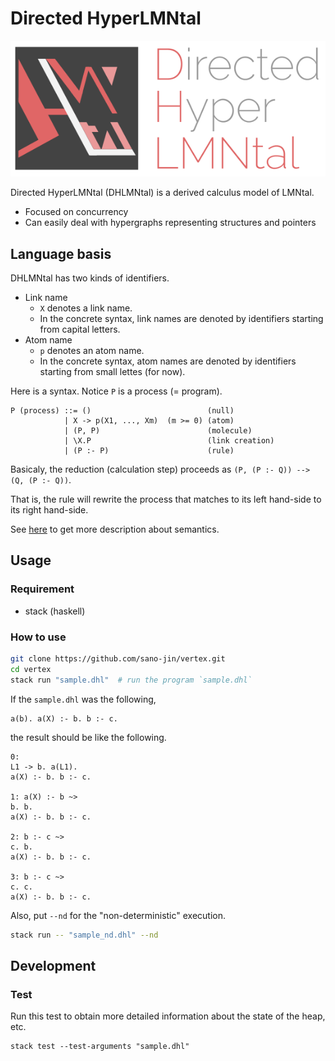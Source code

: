 # Directed HyperLMNtal

![Image of DHLMNtalIcon](https://github.com/sano-jin/vertex/blob/master/DHLMNtal-logo-red.png)


Directed HyperLMNtal (DHLMNtal) is a derived calculus model of LMNtal.

- Focused on concurrency
- Can easily deal with hypergraphs representing structures and pointers

## Language basis
DHLMNtal has two kinds of identifiers.

- Link name
  - `X` denotes a link name.
  - In the concrete syntax, link names are denoted by identifiers starting from capital letters.
- Atom name
  - `p` denotes an atom name.
  - In the concrete syntax, atom names are denoted by identifiers starting from small lettes (for now).

Here is a syntax. Notice `P` is a process (= program).

```
P (process) ::= ()                          (null)
            | X -> p(X1, ..., Xm)  (m >= 0) (atom)
            | (P, P)                        (molecule)
            | \X.P                          (link creation)
            | (P :- P)                      (rule)
```

Basicaly, the reduction (calculation step) proceeds as `(P, (P :- Q)) --> (Q, (P :- Q))`.

That is, the rule will rewrite the process that matches to its left hand-side to its right hand-side.

See [here](https://github.com/sano-jin/vertex/blob/master/semantics.md) to get more description about semantics.

## Usage

### Requirement
- stack (haskell)

### How to use

```bash
git clone https://github.com/sano-jin/vertex.git
cd vertex
stack run "sample.dhl"  # run the program `sample.dhl`
```

If the `sample.dhl` was the following,
```
a(b). a(X) :- b. b :- c.
```

the result should be like the following.
```
0: 
L1 -> b. a(L1). 
a(X) :- b. b :- c. 

1: a(X) :- b ~> 
b. b. 
a(X) :- b. b :- c. 

2: b :- c ~> 
c. b. 
a(X) :- b. b :- c. 

3: b :- c ~> 
c. c. 
a(X) :- b. b :- c. 
```

Also, put `--nd` for the "non-deterministic" execution.
```bash
stack run -- "sample_nd.dhl" --nd
```


## Development

### Test
Run this test to obtain more detailed information about the state of the heap, etc.

```shell
stack test --test-arguments "sample.dhl"
```




